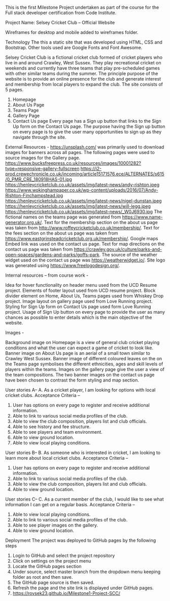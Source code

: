 This is the first Milestone Project undertaken as part of the course for the Full stack developer certification from Code Institute.

Project Name: Selsey Cricket Club – Official Website

Wireframes for desktop and mobile added to wireframes folder.

Technology
The this a static site that was developed using HTML, CSS and Bootstrap. Other tools used are Google Fonts and Font Awesome.

Selsey Cricket Club is a fictional cricket club formed of cricket players who live in and around Crawley, West Sussex. They play recreational cricket on weekends and currently have three teams that play pre-scheduled games with other similar teams during the summer.
The principle purpose of the website is to provide an online presence for the club and generate interest and membership from local players to expand the club.
The site consists of 5 pages.
1.	Homepage
2.	About Us Page
3.	Teams Page
4.	Gallery Page
5.	Contact Us page
Every page has a Sign up button that links to the Sign Up form on the Contact Us page. The purpose having the Sign up button on every page is to give the user many opportunities to sign up as they navigate through the site. 

External Resources - 
https://unsplash.com/ was primarily used to download images for banners across all pages.
The following pages were used to source images for the Gallery page.
https://www.bucksfreepress.co.uk/resources/images/10001282?type=responsive-gallery-fullscreen
https://i2-prod.crewechronicle.co.uk/incoming/article15171576.ece/ALTERNATES/s615/0_PMR_CRE_180918HAS-01.jpg
https://henleycricketclub.co.uk/assets/img/latest-news/andy-rishton.jpeg
https://www.wokinghampaper.co.uk/wp-content/uploads/2016/07/Andy-Rishton-Finchampstead.jpg
https://henleycricketclub.co.uk/assets/img/latest-news/nigel-dunstan.jpeg
https://henleycricketclub.co.uk/assets/img/latest-news/will-legg.jpeg
https://henleycricketclub.co.uk/assets/img/latest-news/_W0J6930.jpg
The fictional names on the teams page was generated from https://www.name-generator.org.uk/. 
Text for the membership section on the about us page was taken from http://www.roffeycricketclub.co.uk/membership/. 
Text for the fees section on the about us page was taken from https://www.eastgrinsteadcricketclub.org.uk/membership/. 
Google maps Embed link was used on the contact us page.
Text for map directions on the contact us page was taken from https://crawley.gov.uk/culture/parks-and-open-spaces/gardens-and-parks/goffs-park. 
The source of the weather widget used on the contact us page was https://weatherwidget.io/.
Site logo was generated using https://www.freelogodesign.org/.

Internal resources – from course work -

Idea for hover functionality on header menu used from the UCD Resume project.
Elements of footer layout used from UCD resume project.
Block divider element on Home, About Us, Teams pages used from Whiskey Drop project.
Image layout on gallery page used from Love Running project.
Styling for Sign Up form on Contact Us page used form Love Running project.
Usage of Sign Up button on every page to provide the user as many chances as possible to enter details which is the main objective of the website.

Images -

Background image on Homepage is a view of general club cricket playing conditions and what the user can expect a game of cricket to look like.
Banner image on About Us page is an aerial of a small town similar to Crawley West Sussex.
Banner image of different coloured leaves on the on the Teams page symbolises the different ethnicities, ages and skill levels of players within the teams.
Images on the gallery page give the user a view of the team compositions.
The two banner images on the contact us page have been chosen to contrast the form styling and map section.

User stories A– 
A.	As a cricket player, I am looking for options with local cricket clubs.
Acceptance Criteria – 
1.	User has options on every page to register and receive additional information.
2.	Able to link to various social media profiles of the club.
3.	Able to view the club composition, players list and club officials.
4.	Able to see history and fee structure.
5.	Able to see players and team environment.
6.	Able to view ground location.
7.	Able to view local playing conditions.

User stories B– 
B.	As someone who is interested in cricket, I am looking to learn more about local cricket clubs.
Acceptance Criteria – 
1.	User has options on every page to register and receive additional information.
2.	Able to link to various social media profiles of the club.
3.	Able to view the club composition, players list and club officials.
4.	Able to view ground location.

User stories C– 
C.	As a current member of the club, I would like to see what information I can get on a regular basis.
Acceptance Criteria – 
1.	Able to view local playing conditions.
2.	Able to link to various social media profiles of the club.
3.	Able to see player images on the gallery.
4.	Able to view ground location.

Deployment
The project was deployed to GitHub pages by the following steps
1.	Login to GitHub and select the project repository
2.	Click on settings on the project menu
3.	Locate the GitHub pages section
4.	Under source,  select master branch from the dropdown menu keeping folder as root and then save.
5.	The GitHub page source is then saved. 
6.	Refresh the page and the site link is displayed under GitHub pages. 
7.	https://rovsek23.github.io/Milestone1-Project-SCC/

